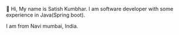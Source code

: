 👋 Hi, My name is Satish Kumbhar. I am software developer with some experience in Java(Spring boot). 

I am from Navi mumbai, India.

